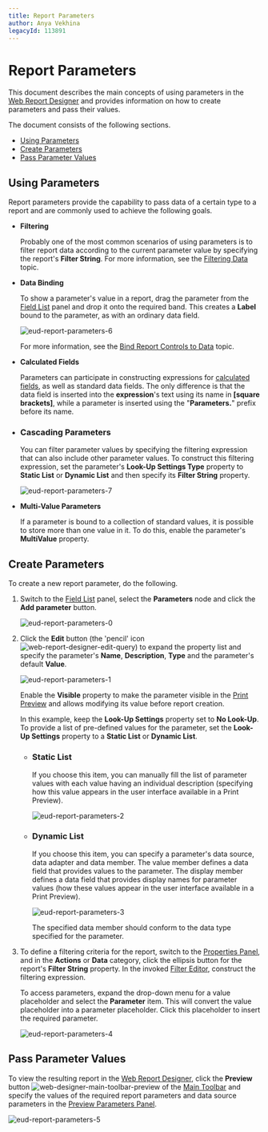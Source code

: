 ```yaml
---
title: Report Parameters
author: Anya Vekhina
legacyId: 113891
---
```

# Report Parameters
This document describes the main concepts of using parameters in the [Web Report Designer](../../../report-designer.md) and provides information on how to create parameters and pass their values.

The document consists of the following sections.
* [Using Parameters](#overview)
* [Create Parameters](#create)
* [Pass Parameter Values](#result)

## <a name="overview"/>Using Parameters
Report parameters provide the capability to pass data of a certain type to a report and are commonly used to achieve the following goals.
* **Filtering**
	
	Probably one of the most common scenarios of using parameters is to filter report data according to the current parameter value by specifying the report's **Filter String**. For more information, see the [Filtering Data](../shaping-data/filtering-data.md) topic.
* **Data Binding**
	
	To show a parameter's value in a report, drag the parameter from the [Field List](../../interface-elements/field-list.md) panel and drop it onto the required band. This creates a **Label** bound to the parameter, as with an ordinary data field.
	
	![eud-report-parameters-6](../../../../images/img119472.png)
	
	For more information, see the [Bind Report Controls to Data](bind-report-controls-to-data.md) topic.
* **Calculated Fields**
	
	Parameters can participate in constructing expressions for [calculated fields](calculated-fields.md), as well as standard data fields. The only difference is that the data field is inserted into the **expression**'s text using its name in **[**square brackets**]**, while a parameter is inserted using the "**Parameters.**" prefix before its name.
* ### Cascading Parameters
	
	You can filter parameter values by specifying the filtering expression that can also include other parameter values. To construct this filtering expression, set the parameter's  **Look-Up Settings Type** property to **Static List** or **Dynamic List** and then specify its **Filter String** property.
	
	![eud-report-parameters-7](../../../../images/img119475.png)
* **Multi-Value Parameters**
	
	If a parameter is bound to a collection of standard values, it is possible to store more than one value in it. To do this, enable the parameter's **MultiValue** property.

## <a name="create"/>Create Parameters
To create a new report parameter, do the following.
1. Switch to the [Field List](../../interface-elements/field-list.md) panel, select the **Parameters** node and click the **Add parameter** button.
	
	![eud-report-parameters-0](../../../../images/img119468.png)
2. Click the **Edit** button (the 'pencil' icon ![web-report-designer-edit-query](../../../../images/img118475.png)) to expand the property list and specify the parameter's **Name**, **Description**, **Type** and the parameter's default **Value**.
	
	![eud-report-parameters-1](../../../../images/img119469.png)
	
	Enable the **Visible** property to make the parameter visible in the [Print Preview](../../document-preview.md) and allows modifying its value before report creation.
	
	In this example, keep the **Look-Up Settings** property set to **No Look-Up**. To provide a list of pre-defined values for the parameter, set the **Look-Up Settings** property to a **Static List** or **Dynamic List**.
	* ### Static List
		
		If you choose this item, you can manually fill the list of parameter values with each value having an individual description (specifying how this value appears in the user interface available in a Print Preview).
		
		![eud-report-parameters-2](../../../../images/img119470.png)
	* ### Dynamic List
		
		If you choose this item, you can specify a parameter's data source, data adapter and data member. The value member defines a data field that provides values to the parameter. The display member defines a data field that provides display names for parameter values (how these values appear in the user interface available in a Print Preview).
		
		![eud-report-parameters-3](../../../../images/img119471.png)
		
		The specified data member should conform to the data type specified for the parameter.
3. To define a filtering criteria for the report, switch to the [Properties Panel](../../interface-elements/properties-panel.md), and in the **Actions** or **Data** category, click the ellipsis button for the report's **Filter String** property. In the invoked [Filter Editor](../../interface-elements/filter-editor.md), construct the filtering expression.
	
	To access parameters, expand the drop-down menu for a value placeholder and select the **Parameter** item. This will convert the value placeholder into a parameter placeholder. Click this placeholder to insert the required parameter.
	
	![eud-report-parameters-4](../../../../images/img119473.png)

## <a name="result"/>Pass Parameter Values
To view the resulting report in the [Web Report Designer](../../../report-designer.md), click the **Preview** button ![web-designer-main-toolbar-preview](../../../../images/img24550.png) of the [Main Toolbar](../../interface-elements/main-toolbar.md) and specify the values of the required report parameters and data source parameters in the [Preview Parameters Panel](../../document-preview/preview-parameters-panel.md).

![eud-report-parameters-5](../../../../images/img119474.png)